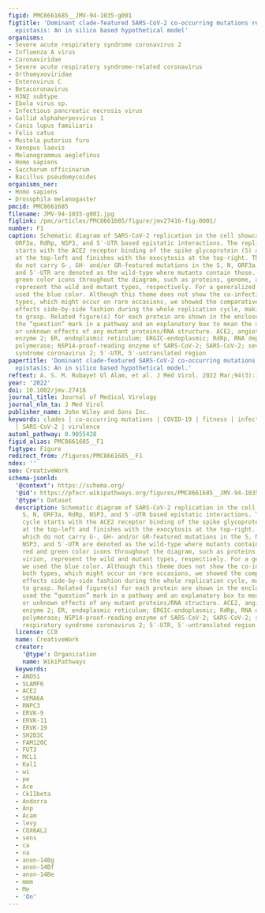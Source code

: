 ```yaml
---
figid: PMC8661685__JMV-94-1035-g001
figtitle: 'Dominant clade‐featured SARS‐CoV‐2 co‐occurring mutations reveal plausible
  epistasis: An in silico based hypothetical model'
organisms:
- Severe acute respiratory syndrome coronavirus 2
- Influenza A virus
- Coronaviridae
- Severe acute respiratory syndrome-related coronavirus
- Orthomyxoviridae
- Enterovirus C
- Betacoronavirus
- H3N2 subtype
- Ebola virus sp.
- Infectious pancreatic necrosis virus
- Gallid alphaherpesvirus 1
- Canis lupus familiaris
- Felis catus
- Mustela putorius furo
- Xenopus laevis
- Melanogrammus aeglefinus
- Homo sapiens
- Saccharum officinarum
- Bacillus pseudomycoides
organisms_ner:
- Homo sapiens
- Drosophila melanogaster
pmcid: PMC8661685
filename: JMV-94-1035-g001.jpg
figlink: /pmc/articles/PMC8661685/figure/jmv27416-fig-0001/
number: F1
caption: Schematic diagram of SARS‐CoV‐2 replication in the cell showcasing S, N,
  ORF3a, RdRp, NSP3, and 5′‐UTR based epistatic interactions. The replication cycle
  starts with the ACE2 receptor binding of the spike glycoprotein (S) as cornered
  at the top‐left and finishes with the exocytosis at the top‐right. The viruses which
  do not carry G‐, GH‐ and/or GR‐featured mutations in the S, N, ORF3a, RdRp, NSP3,
  and 5′‐UTR are denoted as the wild‐type where mutants contain those. The red and
  green color icons throughout the diagram, such as proteins, genome, and virion,
  represent the wild and mutant types, respectively. For a generalized virion, we
  used the blue color. Although this theme does not show the co‐infection of both
  types, which might occur on rare occasions, we showed the comparative epistatic
  effects side‐by‐side fashion during the whole replication cycle, making it easy
  to grasp. Related figure(s) for each protein are shown in the enclosed box. We used
  the “question” mark in a pathway and an explanatory box to mean the uncertainty
  or unknown effects of any mutant proteins/RNA structure. ACE2, angiotensin‐converting
  enzyme 2; ER, endoplasmic reticulum; ERGIC‐endoplasmic; RdRp, RNA dependent RNA
  polymerase; NSP14‐proof‐reading enzyme of SARS‐CoV‐2; SARS‐CoV‐2; severe acute respiratory
  syndrome coronavirus 2; 5′‐UTR, 5′‐untranslated region
papertitle: 'Dominant clade‐featured SARS‐CoV‐2 co‐occurring mutations reveal plausible
  epistasis: An in silico based hypothetical model.'
reftext: A. S. M. Rubayet Ul Alam, et al. J Med Virol. 2022 Mar;94(3):1035-1049.
year: '2022'
doi: 10.1002/jmv.27416
journal_title: Journal of Medical Virology
journal_nlm_ta: J Med Virol
publisher_name: John Wiley and Sons Inc.
keywords: clades | co‐occurring mutations | COVID‐19 | fitness | infection paradox
  | SARS‐CoV‐2 | virulence
automl_pathway: 0.9055428
figid_alias: PMC8661685__F1
figtype: Figure
redirect_from: /figures/PMC8661685__F1
ndex: ''
seo: CreativeWork
schema-jsonld:
  '@context': https://schema.org/
  '@id': https://pfocr.wikipathways.org/figures/PMC8661685__JMV-94-1035-g001.html
  '@type': Dataset
  description: Schematic diagram of SARS‐CoV‐2 replication in the cell showcasing
    S, N, ORF3a, RdRp, NSP3, and 5′‐UTR based epistatic interactions. The replication
    cycle starts with the ACE2 receptor binding of the spike glycoprotein (S) as cornered
    at the top‐left and finishes with the exocytosis at the top‐right. The viruses
    which do not carry G‐, GH‐ and/or GR‐featured mutations in the S, N, ORF3a, RdRp,
    NSP3, and 5′‐UTR are denoted as the wild‐type where mutants contain those. The
    red and green color icons throughout the diagram, such as proteins, genome, and
    virion, represent the wild and mutant types, respectively. For a generalized virion,
    we used the blue color. Although this theme does not show the co‐infection of
    both types, which might occur on rare occasions, we showed the comparative epistatic
    effects side‐by‐side fashion during the whole replication cycle, making it easy
    to grasp. Related figure(s) for each protein are shown in the enclosed box. We
    used the “question” mark in a pathway and an explanatory box to mean the uncertainty
    or unknown effects of any mutant proteins/RNA structure. ACE2, angiotensin‐converting
    enzyme 2; ER, endoplasmic reticulum; ERGIC‐endoplasmic; RdRp, RNA dependent RNA
    polymerase; NSP14‐proof‐reading enzyme of SARS‐CoV‐2; SARS‐CoV‐2; severe acute
    respiratory syndrome coronavirus 2; 5′‐UTR, 5′‐untranslated region
  license: CC0
  name: CreativeWork
  creator:
    '@type': Organization
    name: WikiPathways
  keywords:
  - ANOS1
  - SLAMF6
  - ACE2
  - SEMA6A
  - RNPC3
  - ERVK-9
  - ERVK-11
  - ERVK-19
  - SH2D3C
  - FAM120C
  - FUT3
  - MCL1
  - Kal1
  - wi
  - pe
  - Ace
  - CkIIbeta
  - Andorra
  - Anp
  - Acam
  - levy
  - COX6AL2
  - sens
  - ca
  - na
  - anon-14Bg
  - anon-14Bf
  - anon-14Be
  - mmm
  - Me
  - 'On'
---
```

